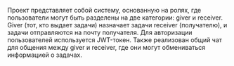 Проект представляет собой систему, основанную на ролях, где пользователи могут быть разделены на две категории: giver и receiver. Giver (тот, кто выдает задачи) назначает задачи receiver (получателю), и задачи отправляются на почту получателя. Для авторизации пользователей используется JWT-токен. Также реализован общий чат для общения между giver и receiver, где они могут обмениваться информацией о задачах.
